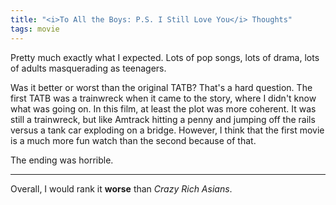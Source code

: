 ```yaml
---
title: "<i>To All the Boys: P.S. I Still Love You</i> Thoughts"
tags: movie
---
```


Pretty much exactly what I expected. Lots of pop songs, lots of drama, lots of adults masquerading as teenagers.

Was it better or worst than the original TATB? That's a hard question. The first TATB was a trainwreck when it came to the story, where I didn't know what was going on. In this film, at least the plot was more coherent. It was still a trainwreck, but like Amtrack hitting a penny and jumping off the rails versus a tank car exploding on a bridge. However, I think that the first movie is a much more fun watch than the second because of that.

The ending was horrible.

---

Overall, I would rank it **worse** than *Crazy Rich Asians*.

